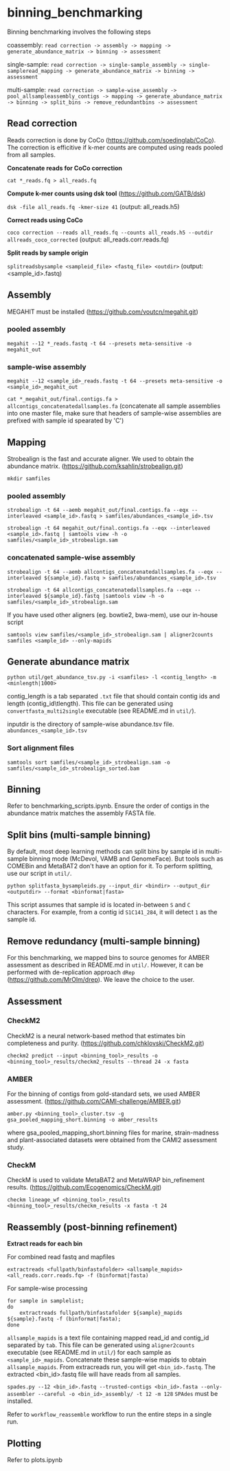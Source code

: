 # binning_benchmarking

Binning benchmarking involves the following steps

coassembly: `read correction -> assembly -> mapping -> generate_abundance_matrix -> binning -> assessment`

single-sample: `read correction -> single-sample_assembly -> single-sampleread_mapping -> generate_abundance_matrix -> binning -> assessment`
 
multi-sample: `read correction -> sample-wise_assembly -> pool_allsampleassembly_contigs -> mapping -> generate_abundance_matrix -> binning -> split_bins -> remove_redundantbins -> assessment`

## Read correction

Reads correction is done by CoCo (https://github.com/soedinglab/CoCo). The correction is efficitive if k-mer counts are computed using reads pooled from all samples.

**Concatenate reads for CoCo correction**

`cat *_reads.fq > all_reads.fq`

**Compute k-mer counts using dsk tool** (https://github.com/GATB/dsk)

`dsk -file all_reads.fq -kmer-size 41` (output: all_reads.h5)

**Correct reads using CoCo**

`coco correction --reads all_reads.fq --counts all_reads.h5 --outdir allreads_coco_corrected` (output: all_reads.corr.reads.fq)

**Split reads by sample origin**

`splitreadsbysample <sampleid_file> <fastq_file> <outdir>` (output: <sample_id>.fastq)

## Assembly
MEGAHIT must be installed (https://github.com/voutcn/megahit.git)

### pooled assembly
`megahit --12 *_reads.fastq -t 64 --presets meta-sensitive -o megahit_out`

### sample-wise assembly
`megahit --12 <sample_id>_reads.fastq -t 64 --presets meta-sensitive -o <sample_id>_megahit_out`

`cat *_megahit_out/final.contigs.fa > allcontigs_concatenatedallsamples.fa`  (concatenate all sample assemblies into one master file, make sure that headers of sample-wise assemblies are prefixed with sample id spearated by 'C')

## Mapping
Strobealign is the fast and accurate aligner. We used to obtain the abundance matrix. (https://github.com/ksahlin/strobealign.git)

`mkdir samfiles`

### pooled assembly

`strobealign -t 64 --aemb megahit_out/final.contigs.fa --eqx --interleaved <sample_id>.fastq > samfiles/abundances_<sample_id>.tsv`

`strobealign -t 64 megahit_out/final.contigs.fa --eqx --interleaved <sample_id>.fastq | samtools view -h -o samfiles/<sample_id>_strobealign.sam`

### concatenated sample-wise assembly
`strobealign -t 64 --aemb allcontigs_concatenatedallsamples.fa --eqx --interleaved ${sample_id}.fastq > samfiles/abundances_<sample_id>.tsv`

`strobealign -t 64 allcontigs_concatenatedallsamples.fa --eqx --interleaved ${sample_id}.fastq |samtools view -h -o samfiles/<sample_id>_strobealign.sam`

If you have used other aligners (eg. bowtie2, bwa-mem), use our in-house script

`samtools view samfiles/<sample_id>_strobealign.sam | aligner2counts samfiles <sample_id> --only-mapids`

## Generate abundance matrix
`python util/get_abundance_tsv.py -i <samfiles> -l <contig_length> -m <minlength|1000>`

contig_length is a tab separated `.txt` file that should contain contig ids and length (contig_id\tlength). This file can be generated using `convertfasta_multi2single` executable (see README.md in `util/`).

inputdir is the directory of sample-wise abundance.tsv file. `abundances_<sample_id>.tsv`

### Sort alignment files
`samtools sort samfiles/<sample_id>_strobealign.sam -o samfiles/<sample_id>_strobealign_sorted.bam`

## Binning
Refer to benchmarking_scripts.ipynb. Ensure the order of contigs in the abundance matrix matches the assembly FASTA file.

## Split bins (multi-sample binning)
By default, most deep learning methods can split bins by sample id in multi-sample binning mode (McDevol, VAMB and GenomeFace). But tools such as COMEBin and MetaBAT2 don't have an option for it. To perform splitting, use our script in `util/`.

`python splitfasta_bysampleids.py --input_dir <bindir> --output_dir <outputdir> --format <binformat|fasta>`

This script assumes that sample id is located in-between `S` and `C` characters. For example, from a contig id `S1C141_284`, it will detect `1` as the sample id.

## Remove redundancy (multi-sample binning)
For this benchmarking, we mapped bins to source genomes for AMBER assessment as described in README.md in `util/`. However, it can be performed with de-replication approach `dRep` (https://github.com/MrOlm/drep). We leave the choice to the user.

## Assessment
### CheckM2
CheckM2 is a neural network-based method that estimates bin completeness and purity. (https://github.com/chklovski/CheckM2.git)

`checkm2 predict --input <binning_tool>_results -o <binning_tool>_results/checkm2_results --thread 24 -x fasta`

### AMBER
For the binning of contigs from gold-standard sets, we used AMBER assessment. (https://github.com/CAMI-challenge/AMBER.git)

`amber.py <binning_tool>_cluster.tsv -g gsa_pooled_mapping_short.binning -o amber_results`

where gsa_pooled\_mapping\_short.binning files for marine, strain-madness and plant-associated datasets were obtained from the CAMI2 assessment study.

### CheckM
CheckM is used to validate MetaBAT2 and MetaWRAP bin_refinement results. (https://github.com/Ecogenomics/CheckM.git)

`checkm lineage_wf <binning_tool>_results <binning_tool>_results/checkm_results -x fasta -t 24`

## Reassembly (post-binning refinement)

**Extract reads for each bin**

For combined read fastq and mapfiles

`extractreads <fullpath/binfastafolder> <allsample_mapids> <all_reads.corr.reads.fq> -f (binformat|fasta)`

For sample-wise processing

    for sample in samplelist;
    do
        extractreads fullpath/binfastafolder ${sample}_mapids ${sample}.fastq -f (binformat|fasta);
    done

`allsample_mapids` is a text file containing mapped read_id and contig_id separated by `tab`. This file can be generated using `aligner2counts` executable (see README.md in `util/`) for each sample as `<sample_id>_mapids`. Concatenate these sample-wise mapids to obtain `allsample_mapids`. From extracreads run, you will get `<bin_id>.fastq`. The extracted <bin_id>.fastq file will have reads from all samples.

`spades.py --12 <bin_id>.fastq --trusted-contigs <bin_id>.fasta --only-assembler --careful -o <bin_id>_assembly/ -t 12 -m 128`
`SPAdes` must be installed.

Refer to `workflow_reassemble` workflow to run the entire steps in a single run.

## Plotting
Refer to plots.ipynb
